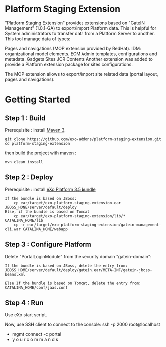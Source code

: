 Platform Staging Extension
===================

"Platform Staging Extension" provides extensions based on "GateIN Management" (1.0.1-GA) to export/import Platform data. This is helpful for System administrators to transfer data from a Platform Server to another.
This tool manage data of types:

Pages and navigations (MOP extension provided by RedHat).
IDM: organizational model elements.
ECM Admin templates, configurations and metadata.
Gadgets
Sites JCR Contents
Another extension was added to provide a Platform extension package for sites configurations.

The MOP extension allows to export/import site related data (portal layout, pages and navigations).

Getting Started
===============

Step 1 :  Build 
----------------

Prerequisite : install [Maven 3](http://maven.apache.org/download.html).

    git clone https://github.com/exo-addons/platform-staging-extension.git
    cd platform-staging-extension

then build the project with maven :

    mvn clean install

Step 2 : Deploy 
---------------

Prerequisite : install [eXo Platform 3.5 bundle](http://www.exoplatform.com/company/en/download-exo-platform)

	If the bundle is based on JBoss:
		cp ear/target/exo-platform-staging-extension.ear JBOSS_HONE/server/default/deploy
	Else, if the bundle is based on Tomcat
		cp ear/target/exo-platform-staging-extension/lib/* CATALINA_HOME/lib
		cp -r ear/target/exo-platform-staging-extension/gatein-management-cli.war CATALINA_HOME/webapp

Step 3 : Configure Platform
----------------------------

Delete "PortalLoginModule" from the security domain "gatein-domain":

	If the bundle is based on JBoss, delete the entry from:
	JBOSS_HOME/server/default/deploy/gatein.ear/META-INF/gatein-jboss-beans.xml

	Else If the bundle is based on Tomcat, delete the entry from:
	CATALINA_HOME/conf/jaas.conf

Step 4 : Run
------------

Use eXo start script.

Now, use SSH client to connect to the console:
 ssh -p 2000 root@localhost
 *  mgmt connect -c portal
 *  y o u r  c o m m a n d s